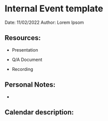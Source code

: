 # Internal Event template
Date: 11/02/2022
Author: Lorem Ipsom

Resources:
----------
* Presentation
  <link>

* Q/A Document
  <link>

* Recording
  <link>


Personal Notes:
---------------
*

Calendar description:
---------------------
